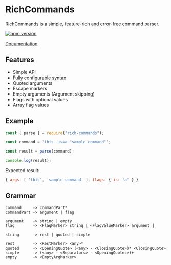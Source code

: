 # RichCommands

RichCommands is a simple, feature-rich and error-free command parser.

[![npm version](https://badge.fury.io/js/rich-commands.svg)](https://www.npmjs.com/package/rich-commands)

[Documentation](https://4erem6a.github.io/RichCommands/)

## Features

- Simple API
- Fully configurable syntax
- Quoted arguments
- Escape markers
- Empty arguments (Argument skipping)
- Flags with optional values
- Array flag values

## Example

```js
const { parse } = require("rich-commands");

const command = 'this -is=a "sample command"';

const result = parse(command);

console.log(result);
```

Expected result:

```js
{ args: [ 'this', 'sample command' ], flags: { is: 'a' } }
```

## Grammar

```
command     -> commandPart*
commandPart -> argument | flag

argument    -> string | empty
flag        -> <FlagMarker> string [ <FlagValueMarker> argument ]

string      -> rest | quoted | simple

rest        -> <RestMarker> <any>*
quoted      -> <OpeningQuote> (<any> - <ClosingQuote>)* <ClosingQuote>
simple      -> (<any> - <Separators> - <OpeningQuotes>)+
empty       -> <EmptyArgMarker>
```
